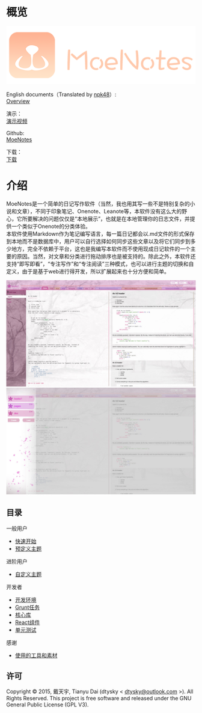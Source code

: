 # 概览

![logo](../logo.png)  

English documents（Translated by [npk48](https://github.com/npk48)）:  
[Overview](../en)  

演示：  
[演示视频](http://www.bilibili.com/video/av4703145/)  

Github:  
[MoeNotes](https://github.com/dtysky/MoeNotes)  

下载：  
[下载](https://github.com/dtysky/MoeNotes/releases)  

# 介绍

MoeNotes是一个简单的日记写作软件（当然，我也用其写一些不是特别复杂的小说和文章），不同于印象笔记、Onenote、Leanote等，本软件没有这么大的野心，它所要解决的问题仅仅是“本地展示”，也就是在本地管理你的日志文件，并提供一个类似于Onenote的分类体验。  
本软件使用Markdown作为笔记编写语言，每一篇日记都会以.md文件的形式保存到本地而不是数据库中，用户可以自行选择如何同步这些文章以及将它们同步到多少地方，完全不依赖于平台，这也是我编写本软件而不使用现成日记软件的一个主要的原因。当然，对文章和分类进行拖动排序也是被支持的。除此之外，本软件还支持“即写即看”，“专注写作”和“专注阅读”三种模式，也可以进行主题的切换和自定义，由于是基于web进行得开发，所以扩展起来也十分方便和简单。  

![preview-main](../preview-main.jpg)  
![preview-books](../preview-books.jpg)

## 目录

一般用户  
- [快速开始](./QuickStart.md)
- [预定义主题](./Theme-PreDefine.md)

进阶用户
- [自定义主题](./Theme-Advance.md)

开发者
- [开发环境](./Development-Enverment.md)
- [Grunt任务](./Development-Tasks.md)
- [核心库](./Development-Cores.md)
- [React组件](./Development-Components.md)
- [单元测试](./Development-UnitTests.md)

感谢
- [使用的工具和素材](./Thanks.md)

## 许可

Copyright © 2015, 戴天宇, Tianyu Dai (dtysky < dtysky@outlook.com >). All Rights Reserved. This project is free software and released under the GNU General Public License (GPL V3).